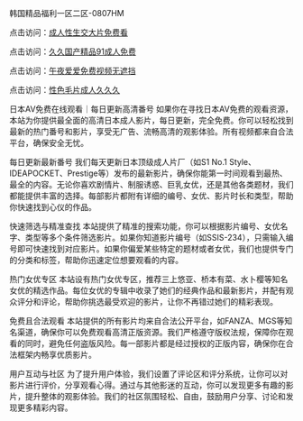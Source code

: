 韩国精品福利一区二区-0807HM

点击访问：<a href="https://heiliaozj3tjd.pages.dev">成人性生交大片免费看</a>

点击访问：<a href="https://heiliaowzu4ur.pages.dev">久久国产精品91成人免费</a>

点击访问：<a href="https://heiliaoxwd5i8.pages.dev">午夜爱爱免费视频无遮挡</a>

点击访问：<a href="https://heiliaoe8ajia.pages.dev">性色毛片成人久久久</a>

日本AV免费在线观看｜每日更新高清番号
如果你在寻找日本AV免费的观看资源，本站为你提供最全面的高清日本成人影片，每日更新，完全免费。你可以轻松找到最新的热门番号和影片，享受无广告、流畅高清的观影体验。所有视频都来自合法平台，确保安全无忧。

每日更新最新番号
我们每天更新日本顶级成人片厂（如S1 No.1 Style、IDEAPOCKET、Prestige等）发布的最新影片，确保你能第一时间观看到最热、最全的内容。无论你喜欢剧情片、制服诱惑、巨乳女优，还是其他各类题材，我们都能提供丰富的选择。每部影片都附有详细的编号、女优、影片时长和类型，帮助你快速找到心仪的作品。

快速筛选与精准查找
本站提供了精准的搜索功能，你可以根据影片编号、女优名字、类型等多个条件筛选影片。如果你知道影片编号（如SSIS-234），只需输入编号即可快速找到对应影片。如果你偏爱某些特定的题材或者女优，我们也提供专门的分类和标签，帮助你迅速定位想要观看的内容。

热门女优专区
本站设有热门女优专区，推荐三上悠亚、桥本有菜、水卜樱等知名女优的精选作品。每位女优的专辑中收录了她们的经典作品和最新影片，并配有观众评分和评论，帮助你挑选最受欢迎的影片，让你不再错过她们的精彩表现。

免费且合法观看
本站提供的所有影片均来自合法公开平台，如FANZA、MGS等知名渠道，确保你可以免费观看高清正版资源。我们严格遵守版权法规，保障你在观看的同时，避免任何盗版风险。每一部影片都是经过授权的正版内容，确保你在合法框架内畅享优质影片。

用户互动与社区
为了提升用户体验，我们设置了评论区和评分系统，让你可以对影片进行评价，分享观看心得。通过与其他影迷的互动，你可以发现更多有趣的影片，提升整体的观影体验。我们的社区氛围轻松、自由，鼓励用户分享、讨论和发现更多精彩内容。


<span style="display:none;">[Canonical link](https://github.com/syx143/8866 ）</span>

